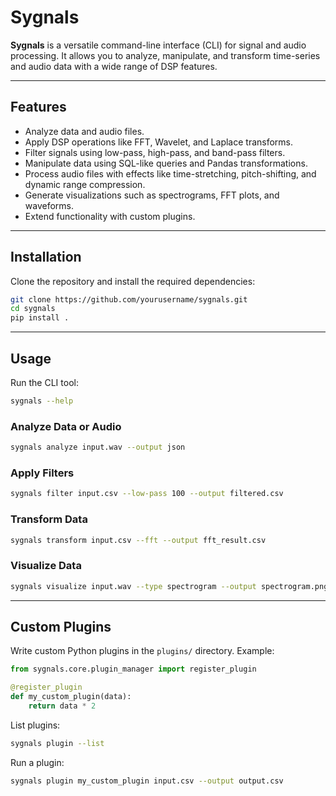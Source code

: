 # Sygnals

**Sygnals** is a versatile command-line interface (CLI) for signal and audio processing. It allows you to analyze, manipulate, and transform time-series and audio data with a wide range of DSP features.

---

## Features
- Analyze data and audio files.
- Apply DSP operations like FFT, Wavelet, and Laplace transforms.
- Filter signals using low-pass, high-pass, and band-pass filters.
- Manipulate data using SQL-like queries and Pandas transformations.
- Process audio files with effects like time-stretching, pitch-shifting, and dynamic range compression.
- Generate visualizations such as spectrograms, FFT plots, and waveforms.
- Extend functionality with custom plugins.

---

## Installation

Clone the repository and install the required dependencies:

```bash
git clone https://github.com/yourusername/sygnals.git
cd sygnals
pip install .
```

---

## Usage

Run the CLI tool:
```bash
sygnals --help
```

### Analyze Data or Audio
```bash
sygnals analyze input.wav --output json
```

### Apply Filters
```bash
sygnals filter input.csv --low-pass 100 --output filtered.csv
```

### Transform Data
```bash
sygnals transform input.csv --fft --output fft_result.csv
```

### Visualize Data
```bash
sygnals visualize input.wav --type spectrogram --output spectrogram.png
```

---

## Custom Plugins
Write custom Python plugins in the `plugins/` directory. Example:

```python
from sygnals.core.plugin_manager import register_plugin

@register_plugin
def my_custom_plugin(data):
    return data * 2
```

List plugins:
```bash
sygnals plugin --list
```

Run a plugin:
```bash
sygnals plugin my_custom_plugin input.csv --output output.csv
```
